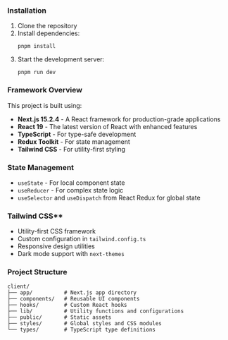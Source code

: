 ### Installation

1. Clone the repository
2. Install dependencies:
   ```
   pnpm install
   ```
5. Start the development server:
   ```
   pnpm run dev
   ```

### Framework Overview

This project is built using:
- **Next.js 15.2.4** - A React framework for production-grade applications
- **React 19** - The latest version of React with enhanced features
- **TypeScript** - For type-safe development
- **Redux Toolkit** - For state management
- **Tailwind CSS** - For utility-first styling

### **State Management**
   - `useState` - For local component state
   - `useReducer` - For complex state logic
   - `useSelector` and `useDispatch` from React Redux for global state

### Tailwind CSS**
   - Utility-first CSS framework
   - Custom configuration in `tailwind.config.ts`
   - Responsive design utilities
   - Dark mode support with `next-themes`

### Project Structure

```
client/
├── app/          # Next.js app directory
├── components/   # Reusable UI components
├── hooks/        # Custom React hooks
├── lib/          # Utility functions and configurations
├── public/       # Static assets
├── styles/       # Global styles and CSS modules
└── types/        # TypeScript type definitions
```